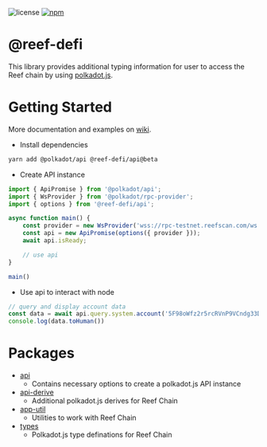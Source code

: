 ![license](https://img.shields.io/badge/License-Apache%202.0-blue?logo=apache&style=flat-square)
[![npm](https://img.shields.io/npm/v/@reef-defi/api?logo=npm&style=flat-square)](https://www.npmjs.com/package/@reef-defi/api)

# @reef-defi

This library provides additional typing information for user to access the Reef chain by using [polkadot.js](https://github.com/polkadot-js/api).

# Getting Started

More documentation and examples on [wiki](https://docs.reef.finance/).

- Install dependencies

```bash
yarn add @polkadot/api @reef-defi/api@beta
```

- Create API instance

```ts
import { ApiPromise } from '@polkadot/api';
import { WsProvider } from '@polkadot/rpc-provider';
import { options } from '@reef-defi/api';

async function main() {
    const provider = new WsProvider('wss://rpc-testnet.reefscan.com/ws');
    const api = new ApiPromise(options({ provider }));
    await api.isReady;

    // use api
}

main()
```

- Use api to interact with node

```ts
// query and display account data
const data = await api.query.system.account('5F98oWfz2r5rcRVnP9VCndg33DAAsky3iuoBSpaPUbgN9AJn');
console.log(data.toHuman())
```

# Packages

- [api](./packages/api)
  - Contains necessary options to create a polkadot.js API instance
- [api-derive](./packages/api-derive)
  - Additional polkadot.js derives for Reef Chain
- [app-util](./packages/app-util)
  - Utilities to work with Reef Chain
- [types](./packages/types)
  - Polkadot.js type definations for Reef Chain
